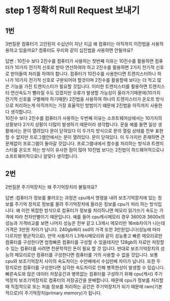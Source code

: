 # step 1 정확히 Rull Request 보내기 

## 1번
3번질문 컴퓨터가 고안된지 수십년이 지난 지금 왜 컴퓨터는 아직까지 이진법을
사용하용하고 있을까요? 컴퓨터도 우리와 같이 십진법을 사용하면 안될까요?

답변 : 10진수 보다 2진수를 컴퓨터가 사용하는 첫번째 이유는 10진수를 활용하면 컴퓨터가 10가지 전기적 신호로 받아 연산하여야 하고 2진수를 활용하면 2가지 전기적 신호로
받아들여 처리를 하여야 합니다. 컴퓨터가 10진수를 사용한다면 트렌지스터하나 하나가
10가지 전기적 신호로 구분되어야 할것이며 2진수를 활용할때 보다는 더 적고 많은 기능을 가진 트렌지스터가 필요할 것입니다. 이러한 트렌지스터를 활용하면 트렌지스터 연산속도가 빨라질 수도 있겠지만 오류가 발생할 가능성이 올라가기때문에(10가지 전기적 신호를 구별해야 하기때문) 2진법을 사용하여 하나의 트렌지스터가 온오프 방식으로 처리하는게 아직까지는 가장 효율적인 방법이기 떄문에 2진법을 아직까지 사용한다 생각합니다.    
 10진수 보다 2진수를 컴퓨터가 사용하는 두번째 이유는 소프트웨어상에서는 10가지의 상황보다 2가지 상황이 더많이 발생하기 때문이라 생각합니다. 문을 예를 들면 일상 생활에서는 문이 열려있다 문이 닫혀있다 이 두가지 방식으로 문의 열림 상태를 전부 표현할 수 없지만 프로그램안에서는 문이 열려있다. 문이 닫혀있다. 이 두가지만 존재하면 큰 문제없이 프로그램이 돌아갈 것입니다.  프로그램내에서 함수를 처리하는 방식과 트렌지스터를 온오프 하는 방식이 유사한 점이 많아 10진법 보다는 2진법이 하드웨어적으로나 소프트웨어적으로나 알맞다 생각합니다.

## 2번 
2번질문 주기억장치는 왜 주기억장치라 불릴까요?


답변 :컴퓨터가 정보를 불러오는 과정은 cpu에서 명령을 내려 보조기억장치에 있는 정보를 주기억 장치로 정보를 올려 주기억장치에 올라온 정보를 cpu가 처리 하는 방식입니다. 왜 이런 복잡한 방식으로 컴퓨터가 정보를 처리하냐면 메모리 읽기쓰기 속도는 가격에 따라 천차만별이기 때문입니다. 예를 들어 cpu캐시메모리 경우 3600과 3600x의 성능과 가격비교를 보면 나머지 성능은 전부 같고 L3캐시 메모리만 16mb차이가 나는데 가격은 3만원 차이가 납니다. 240gb짜리 ssd의 가격 또한 3만원입니다(성능에 따라 다르지만 평균적으로). 만약 사용자가 L3캐시메모리와 같이 성능좋고 빠른 메모리로만 컴퓨터를 구성한다면 엄청빠른 컴퓨터를 구성할 수 있을테지만 128gb의 자료만 저장할 수 있는 컴퓨터를 사려면 천문학적인 돈이 필요 할 것 입니다. 반대로 보조기억장치의 성능의 메모리로만 컴퓨터를 구성한다면 컴퓨터를 거의 사용할 수 없을 것입니다. 보통 cpu와 보조기억장치 사이의 속도차이는 수만배에서 수십만배 차이가 납니다. 또한 두 장치로만 컴퓨터를 구성한다면 심각한 속도차이로 인해 병목현상이 발생할 수 있습니다. 빠른속도와 많은 데이터 저장공간과 병목없는 컴퓨터를 구성하기 위해 cpu(캐시) 주기억장치 보조기억장치로 컴퓨터의 저장공간을 분배합니다. 때문에 cpu가 정보를 처리할때 직접적으로 또는 처음 정보를 처리하는 공간은 주기억장치가 되기 때문에 ram(기본적으로)이 주기억장치(primary memory)가 됩니다.   
